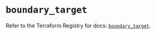 # `boundary_target`

Refer to the Terraform Registry for docs: [`boundary_target`](https://registry.terraform.io/providers/hashicorp/boundary/1.3.0/docs/resources/target).
